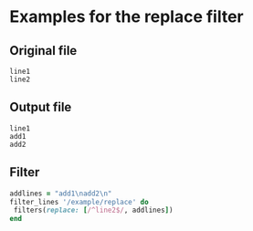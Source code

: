 # Examples for the replace filter

## Original file

```text
line1
line2
```

## Output file

```texttext
line1
add1
add2
```

## Filter

```ruby
addlines = "add1\nadd2\n"
filter_lines '/example/replace' do
 filters(replace: [/^line2$/, addlines])
end
```
